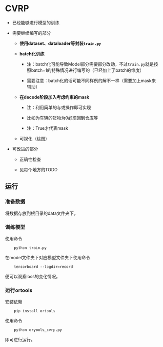 # CVRP

- 已经能够进行模型的训练

- 需要继续编写的部分

    - **使用dataset、dataloader等封装`train.py`**    

    - **batch化训练**
  
      - 注：batch化可能导致Model部分需要部分改动，不过`train.py`就是按照batch=1的特殊情况进行编写的（已经加上了batch的维度）
      
      - 需要注意：batch化的话可能不同样例的解不一样（需要加上mask来辅助）
  
    - **在decode阶段加入考虑约束的mask**
  
      - 注：利用简单的与或操作即可实现
  
      - 比如为车辆的货物为0必须回到仓库等
  
      - 注：True才代表mask
    
    - 可视化（绘图）

- 可改进的部分

    - 正确性检查

    - 见每个地方的TODO

## 运行

### 准备数据

将数据存放到根目录的data文件夹下。

### 训练模型
使用命令
```
    python train.py 
```
在model文件夹下对应模型文件夹下使用命令
```
    tensorboard --logdir=record
```
便可以观察loss的变化情况。

### 运行ortools

安装依赖
```
    pip install ortools
```
使用命令
```
    python oryools_cvrp.py 
```
即可进行运行。